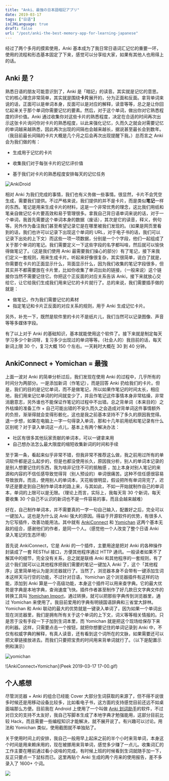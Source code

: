 ```yaml
---
title: "Anki、最強の日本語暗記アプリ"
date: 2019-03-17
tags: ["日语"]
isCJKLanguage: true
draft: false
url: "/post/anki-the-best-memory-app-for-learning-japanese"
---
```


经过了两个多月的摸索使用，Anki 基本成为了我日常日语词汇记忆的重要一环，使用的流程和形态基本固定了下来，感觉可以分享给大家，如果有其他人也用得上的话。

## Anki 是？

熟悉日语的朋友可能意识到了，Anki 是「暗記」的读音。其实就是记忆的意思。它的核心理念非常简单，其实就是围绕**卡片**展开的，分为正面和反面。拿背单词来说的话，正面可以是单词本身，反面可以是对应的解释，读音等等，总之是让你回忆起来关于那个单词你需要记忆的要素。然后，对于这个单词，做出你对它熟悉程度的评价值。Anki 通过收集你对这些卡片的熟悉程度，决定在合适的时间再次出示这张卡片询问你对卡片的熟悉程度，以此来强化记忆，久而久之就会对需要记忆的单词越来越熟悉，因此再次出现的间隔也会越来越长，据说甚至最长会到数年。（我目前最长间隔的卡片大概是几个月之后会再次出现提醒下我。）总而言之 Anki 会为我们做的有：

- 生成用于记忆的卡片

- 收集我们对于每张卡片的记忆评价值

- 基于我们对卡片的熟悉程度安排每天的记忆任务

  <!--more-->

![AnkiDroid](anki-android.png)

相对 Anki 为我们完成的事情，我们也有义务做一些事情。很显然，卡片不会凭空生成，需要我们提供。不过严格来说，我们提供的并不是卡片，而是类似**笔记**一样的东西。笔记是用来生成卡片的材料，这是一个非常优秀的理念，这比我们用纸和笔亲自做记忆卡片要高效和易于管理很多。拿我自己背日语单词来说的话，对于一个单词，我首先需要这个单词本身的数据（废话），其次是它的读音，释义，例句等。另外作为备注我们甚至希望记录它是在哪里被我们发现的。（如果是网页里看到的话，我们也许可以记录下出现这个单词的 URL，对于电子书的话，我们可以记录下出处的上下文）而这些一项一项数据，分别是一个个字段，他们一起组成了关于那个单词的笔记。我们需要定义一下这些字段的名字都叫啥，然后就可以愉快得做笔记了。（这是我们使用 Anki 最需要我们操心的部分）有了笔记，接下来我们定义一套规则，用来生成卡片。听起来好像很复杂，其实很简单，说白了就是，你需要在卡片的正面显示什么，背面显示什么，因为我们收集的笔记字段很多，但其实并不都需要放在卡片里，比如你收集了单词出处的链接，（一般来说）这个链接你当然不需要记住它。你把这个正反面的对应关系告诉 Anki，接下来就放心交给它，让它给我们生成我们用来记忆的卡片就行了。总的来说，我们需要插手做的就是：

- 做笔记，作为我们需要记忆的素材
- 指定笔记和卡片正反面的对应关系的规则，用于 Anki 生成记忆卡片。

另外，补充一下，既然是软件里的卡片不是纸片儿，我们当然可以记录图像、声音等等多媒体字段。

有了以上对于 Anki 的基础知识，基本就能使用这个软件了。接下来就是制定每天学习多少个新词呀，复习多少出现过的单词等等。（社会人的）我目前的话，每天新词上限 30 个，复习大概 150 个左右。一天耗时大概在 30 到 40 分钟。

## AnkiConnect + Yomichan = 最強

上面一波对 Anki 的简单分析过后，我们发现在使用 Anki 的过程中，几乎所有的时间分为两部分。一是添加新词（作笔记），而是回答 Anki 扔给我们的卡片。但是，我们的目的是记忆单词，而不是做笔记，所以如果作笔记的时间太长，相应地，我们用来记忆单词的时间就变少了，并且作笔记这件事情本身非常枯燥，非常消磨意志，另外谁也不能保证作笔记的过程中不出错。总之背单词（本来目的）之外枯燥的准备工作 +  自己可能出错的不安久而久之会造成对背单词这件事情额外的负担，渐渐得就会变得形骸化，这也是我之前基本坚持不了多久的原因我觉得。退一步想，如果在电脑上一字一句得录入单词，那和十几年前用纸和笔记录有什么区别呢？对于录入单词这一点儿，基本上有两个解决办法：

- 社区有很多其他玩家贡献的单词本，可以一键拿来用
- 自己想办法怎么最大限度的缩短收集新词的时间和手续

至于第一条，看起来似乎非常不错，但我非常不推荐这么做，我之前用过所有的单词软件都是这么起步的，但是也都没使用长久，原因我分析，别人的单词本记录的是别人想要记住的东西，我为啥非记住不可的抵触感 ，加上本身对别人笔记的来源和内容的不信任感导致觉得背（别人预设的）单词很痛苦。这种不信任感很容易导致放弃。而且，使用别人的单词本，天花板很明显，假设把所有单词背完了，迟早还是要走到自己制作单词本的路上来，与其如此，不如一开始就制作自己的单词本，单词的上限可以是无限。（理论上而言，实际上，我每天背 30 个新词，每天要收集 30 个自己不认识的新词也不是一件容易的事，而且会越来越难）

好在，自己制作单词本，并不需要真的一字一句自己输入，配置好之后，完全可以一键加入。这也是为什么说 Anki 强大的原因。得益于开源软件的优势，有很多人为它写插件，改善功能用法。其中就有 [AnkiConnect](https://foosoft.net/projects/anki-connect/) 和 [Yomichan](https://foosoft.net/projects/yomichan/) 这两个基本无敌的组合，感谢他们的作者，是同一个人。（感觉他一个人改变了整个日语 Anki 录入笔记的生态环境）

首先说 AnkiConnect，它是 Anki 的一个插件，主要用途是把对 Anki 的各种操作封装成了一套 RESTful 接口，方便其他程序通过 HTTP 通讯。一般读者如果不了解其中的细节，完全没有关系，总之就是联络 Anki 和其他程序的一套规则，有了这个我们就可以让其他程序把我们需要的笔记一键加入 Anki 了，这个「其他程序」这里简单地认为是浏览器就行了。当然了，浏览器本身不会带有一键添加生词本这样天马行空的功能，不过针对日语，Yomichan 这个浏览器插件有这样的功能，添加到 Anki 算是一个高级功能，本身这个插件可以用来查字典。它的最大优势是字典是本地字典，查询速度飞快。插件作者甚至制作了好几款日文字典文件的转换工具叫 [Yomichan Import](https://foosoft.net/projects/yomichan-import/)，通过转换，就可以把那些字典传到浏览器里，通过 Yomichan 来使用了。我目前爱用的字典有明镜国语辞典和三省堂大辞林。Yomichan 和 Anki 联动的最大的优势就是一键录入单词了，因为如果一个单词出现在浏览器里，我们是拥有所有关于这个单词的上下文，词义等等相关情报的。只是苦于没有手段一下子加到生词本里，而 Yomichan 就是把这个现场给保存下来的利器。这样，只需要点击一个按钮，就把你想要记住的单词记录到 Anki 中，不仅有权威字典的解释，有真人读音，还有看到这个词所在的文脉，如果需要还可以把文章链接放进去。而我们只要把宝贵的时间用来背单词就行了。（以下是配置示例和演示）

![yomichan](yomichan.png)

![AnkiConnect+Yomichan](Peek 2019-03-17 17-00.gif)

## 个人感想

尽管浏览器 + Anki 的组合已经能 Cover 大部分生词获取的来源了，但不得不说很多时候还是用移动设备比较多，比如看电子书，这方面的支持感觉目前还远不如桌面端那么方便。目前我在 Android 上使用了一个叫做 [Anki 划词助手](https://www.coolapk.com/apk/com.mmjang.ankihelper)的软件，不过对日文的支持不太友好，我自己写脚本生成了本地字典才勉强能用，这部分目前比较 Hack，而且需要一些编程知识才能解决，就不展开说了。有兴趣可以讨论。用法和 Yomichan 类似，使用截图就不单独贴了。

关于使用时间上的安排，我自己一般用早上起床之前的半个小时来背单词，本身这个时间是用来赖床用的，现在被挪用来背单词，感觉多少赚了一点儿。收集词汇的工作主要在睡前通过看小说啥的完成，有时候上班的时候看到生词就随手加一下，反正只要点一下鼠标而已。这里再贴个 Anki 生成的两个月来的使用报告，差不多录入了 1600+ 个词。

![](anki_report.jpg)
